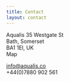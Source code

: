 ```yaml
---
title: Contact
layout: contact
---
```


Aqualis
35 Westgate St  
Bath, Somerset   
BA1 1El, UK  
Map

info@aqualis.co  
+44(0)7880 902 561